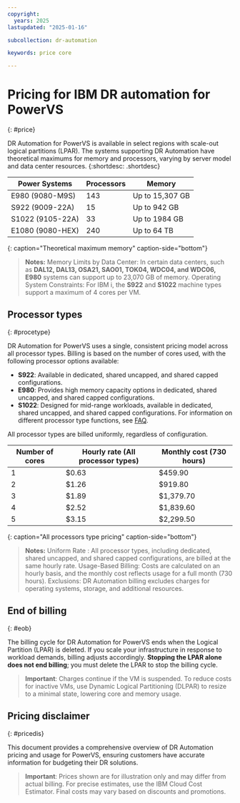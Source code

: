 ```yaml
---
copyright:
  years: 2025
lastupdated: "2025-01-16"

subcollection: dr-automation

keywords: price core

---
```


# Pricing for IBM DR automation for PowerVS
{: #price}

DR Automation for PowerVS is available in select regions with scale-out logical partitions (LPAR). The systems supporting DR Automation have theoretical maximums for memory and processors, varying by server model and data center resources.
{:shortdesc: .shortdesc}


| Power Systems         | Processors | Memory            |
|-----------------------|------------|-------------------|
| E980 (9080-M9S)       | 143        | Up to 15,307 GB  |
| S922 (9009-22A)       | 15         | Up to 942 GB     |
| S1022 (9105-22A)      | 33         | Up to 1984 GB    |
| E1080 (9080-HEX)      | 240        | Up to 64 TB      |
{: caption="Theoretical maximum memory" caption-side="bottom"}

> **Notes:**
    Memory Limits by Data Center: In certain data centers, such as **DAL12, DAL13, OSA21, SAO01, TOK04, WDC04, and WDC06, E980** systems can support up to 23,070 GB of memory.
    Operating System Constraints: For IBM i, the **S922** and **S1022** machine types support a maximum of 4 cores per VM.



## Processor types
{: #procetype}

DR Automation for PowerVS uses a single, consistent pricing model across all processor types. Billing is based on the number of cores used, with the following processor options available:

- **S922**: Available in dedicated, shared uncapped, and shared capped configurations.
- **E980**: Provides high memory capacity options in dedicated, shared uncapped, and shared capped configurations.
- **S1022**: Designed for mid-range workloads, available in dedicated, shared uncapped, and shared capped configurations.
For information on different processor type functions, see [FAQ](/docs/dr-automation-powervs?topic=dr-automation-powervs-faqs).

All processor types are billed uniformly, regardless of configuration.


| Number of cores | Hourly rate (All processor types) | Monthly cost (730 hours) |
|-----------------|-----------------------------------|---------------------------|
| 1               | $0.63                             | $459.90                   |
| 2               | $1.26                             | $919.80                   |
| 3               | $1.89                             | $1,379.70                 |
| 4               | $2.52                             | $1,839.60                 |
| 5               | $3.15                             | $2,299.50                 |
{: caption="All processors type pricing" caption-side="bottom"}


   > **Notes:**
    Uniform Rate : All processor types, including dedicated, shared uncapped, and shared capped configurations, are billed at the same hourly rate.
    Usage-Based Billing: Costs are calculated on an hourly basis, and the monthly cost reflects usage for a full month (730 hours).
    Exclusions: DR Automation billing excludes charges for operating systems, storage, and additional resources.


## End of billing
{: #eob}

The billing cycle for DR Automation for PowerVS ends when the Logical Partition (LPAR) is deleted. If you scale your infrastructure in response to workload demands, billing adjusts accordingly. **Stopping the LPAR alone does not end billing**; you must delete the LPAR to stop the billing cycle.

> **Important**:
Charges continue if the VM is suspended. To reduce costs for inactive VMs, use Dynamic Logical Partitioning (DLPAR) to resize to a minimal state, lowering core and memory usage.


## Pricing disclaimer
{: #pricedis}

This document provides a comprehensive overview of DR Automation pricing and usage for PowerVS, ensuring customers have accurate information for budgeting their DR solutions.

> **Important**:
Prices shown are for illustration only and may differ from actual billing. For precise estimates, use the IBM Cloud Cost Estimator. Final costs may vary based on discounts and promotions.
